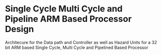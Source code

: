 # Single Cycle Multi Cycle and Pipeline ARM Based Processor Design
 Architecure for the Data path and Controller as well as Hazard Units for a 32 bit ARM based Single Cycle, Multi Cycle and Pipelined Based Processor
